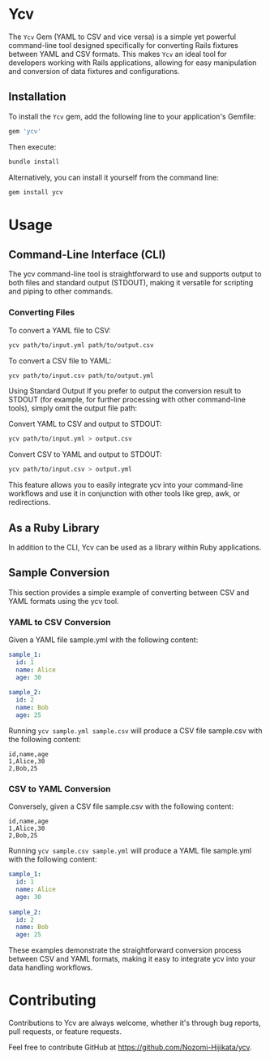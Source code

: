 # Ycv

The `Ycv` Gem (YAML to CSV and vice versa) is a simple yet powerful command-line tool designed specifically for converting Rails fixtures between YAML and CSV formats. This makes `Ycv` an ideal tool for developers working with Rails applications, allowing for easy manipulation and conversion of data fixtures and configurations.


## Installation

To install the `Ycv` gem, add the following line to your application's Gemfile:

```ruby
gem 'ycv'
```
Then execute:
````bash
bundle install
````

Alternatively, you can install it yourself from the command line:

```bash
gem install ycv
```

# Usage

## Command-Line Interface (CLI)
The ycv command-line tool is straightforward to use and supports output to both files and standard output (STDOUT), making it versatile for scripting and piping to other commands.

### Converting Files

To convert a YAML file to CSV:
```bash
ycv path/to/input.yml path/to/output.csv
```

To convert a CSV file to YAML:
```bash
ycv path/to/input.csv path/to/output.yml
```

Using Standard Output
If you prefer to output the conversion result to STDOUT (for example, for further processing with other command-line tools), simply omit the output file path:

Convert YAML to CSV and output to STDOUT:
```bash
ycv path/to/input.yml > output.csv
```

Convert CSV to YAML and output to STDOUT:
```bash
ycv path/to/input.csv > output.yml
```
This feature allows you to easily integrate ycv into your command-line workflows and use it in conjunction with other tools like grep, awk, or redirections.

## As a Ruby Library
In addition to the CLI, Ycv can be used as a library within Ruby applications.

## Sample Conversion
This section provides a simple example of converting between CSV and YAML formats using the ycv tool.

### YAML to CSV Conversion
Given a YAML file sample.yml with the following content:

```yml
sample_1:
  id: 1
  name: Alice
  age: 30
  
sample_2:
  id: 2
  name: Bob
  age: 25
```
Running `ycv sample.yml sample.csv` will produce a CSV file sample.csv with the following content:
```csv
id,name,age
1,Alice,30
2,Bob,25
```


### CSV to YAML Conversion
Conversely, given a CSV file sample.csv with the following content:
```csv
id,name,age
1,Alice,30
2,Bob,25
```

Running `ycv sample.csv sample.yml` will produce a YAML file sample.yml with the following content:
```yml
sample_1:
  id: 1
  name: Alice
  age: 30
  
sample_2:
  id: 2
  name: Bob
  age: 25
```
These examples demonstrate the straightforward conversion process between CSV and YAML formats, making it easy to integrate ycv into your data handling workflows.

# Contributing
Contributions to Ycv are always welcome, whether it's through bug reports, pull requests, or feature requests. 

Feel free to contribute GitHub at https://github.com/Nozomi-Hijikata/ycv.
